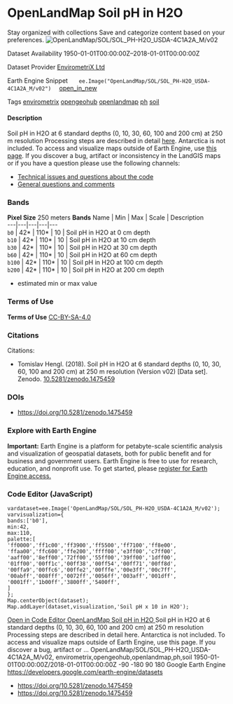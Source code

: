  
#  OpenLandMap Soil pH in H2O 
Stay organized with collections  Save and categorize content based on your preferences. 
![OpenLandMap/SOL/SOL_PH-H2O_USDA-4C1A2A_M/v02](https://developers.google.com/earth-engine/datasets/images/OpenLandMap/OpenLandMap_SOL_SOL_PH-H2O_USDA-4C1A2A_M_v02_sample.png) 

Dataset Availability
    1950-01-01T00:00:00Z–2018-01-01T00:00:00Z 

Dataset Provider
     [ EnvirometriX Ltd ](https://doi.org/10.5281/zenodo.1475459) 

Earth Engine Snippet
     `    ee.Image("OpenLandMap/SOL/SOL_PH-H2O_USDA-4C1A2A_M/v02")   ` [ open_in_new ](https://code.earthengine.google.com/?scriptPath=Examples:Datasets/OpenLandMap/OpenLandMap_SOL_SOL_PH-H2O_USDA-4C1A2A_M_v02) 

Tags
     [envirometrix](https://developers.google.com/earth-engine/datasets/tags/envirometrix) [opengeohub](https://developers.google.com/earth-engine/datasets/tags/opengeohub) [openlandmap](https://developers.google.com/earth-engine/datasets/tags/openlandmap) [ph](https://developers.google.com/earth-engine/datasets/tags/ph) [soil](https://developers.google.com/earth-engine/datasets/tags/soil)
#### Description
Soil pH in H2O at 6 standard depths (0, 10, 30, 60, 100 and 200 cm) at 250 m resolution
Processing steps are described in detail [here](https://gitlab.com/openlandmap/global-layers/tree/master/soil). Antarctica is not included.
To access and visualize maps outside of Earth Engine, use [this page](https://opengeohub.org/about-openlandmap).
If you discover a bug, artifact or inconsistency in the LandGIS maps or if you have a question please use the following channels:
  * [Technical issues and questions about the code](https://gitlab.com/openlandmap/global-layers/issues)
  * [General questions and comments](https://disqus.com/home/forums/landgis/)


### Bands
**Pixel Size** 250 meters 
**Bands**
Name | Min | Max | Scale | Description  
---|---|---|---|---  
`b0` |  42*  |  110*  | 10 | Soil pH in H2O at 0 cm depth  
`b10` |  42*  |  110*  | 10 | Soil pH in H2O at 10 cm depth  
`b30` |  42*  |  110*  | 10 | Soil pH in H2O at 30 cm depth  
`b60` |  42*  |  110*  | 10 | Soil pH in H2O at 60 cm depth  
`b100` |  42*  |  110*  | 10 | Soil pH in H2O at 100 cm depth  
`b200` |  42*  |  110*  | 10 | Soil pH in H2O at 200 cm depth  
* estimated min or max value 
### Terms of Use
**Terms of Use**
[CC-BY-SA-4.0](https://spdx.org/licenses/CC-BY-SA-4.0.html)
### Citations
Citations:
  * Tomislav Hengl. (2018). Soil pH in H2O at 6 standard depths (0, 10, 30, 60, 100 and 200 cm) at 250 m resolution (Version v02) [Data set]. Zenodo. [10.5281/zenodo.1475459](https://doi.org/10.5281/zenodo.1475459)


### DOIs
  * [ https://doi.org/10.5281/zenodo.1475459 ](https://doi.org/10.5281/zenodo.1475459)


### Explore with Earth Engine
**Important:** Earth Engine is a platform for petabyte-scale scientific analysis and visualization of geospatial datasets, both for public benefit and for business and government users. Earth Engine is free to use for research, education, and nonprofit use. To get started, please [register for Earth Engine access.](https://console.cloud.google.com/earth-engine)
### Code Editor (JavaScript)
```
vardataset=ee.Image('OpenLandMap/SOL/SOL_PH-H2O_USDA-4C1A2A_M/v02');
varvisualization={
bands:['b0'],
min:42,
max:110,
palette:[
'ff0000','ff1c00','ff3900','ff5500','ff7100','ff8e00',
'ffaa00','ffc600','ffe200','ffff00','e3ff00','c7ff00',
'aaff00','8eff00','72ff00','55ff00','39ff00','1dff00',
'01ff00','00ff1c','00ff38','00ff54','00ff71','00ff8d',
'00ffa9','00ffc6','00ffe2','00fffe','00e3ff','00c7ff',
'00abff','008fff','0072ff','0056ff','003aff','001dff',
'0001ff','1b00ff','3800ff','5400ff',
]
};
Map.centerObject(dataset);
Map.addLayer(dataset,visualization,'Soil pH x 10 in H2O');
```
[ Open in Code Editor ](https://code.earthengine.google.com/?scriptPath=Examples:Datasets/OpenLandMap/OpenLandMap_SOL_SOL_PH-H2O_USDA-4C1A2A_M_v02)
[ OpenLandMap Soil pH in H2O ](https://developers.google.com/earth-engine/datasets/catalog/OpenLandMap_SOL_SOL_PH-H2O_USDA-4C1A2A_M_v02)
Soil pH in H2O at 6 standard depths (0, 10, 30, 60, 100 and 200 cm) at 250 m resolution Processing steps are described in detail here. Antarctica is not included. To access and visualize maps outside of Earth Engine, use this page. If you discover a bug, artifact or …
OpenLandMap/SOL/SOL_PH-H2O_USDA-4C1A2A_M/v02, envirometrix,opengeohub,openlandmap,ph,soil 
1950-01-01T00:00:00Z/2018-01-01T00:00:00Z
-90 -180 90 180 
Google Earth Engine
https://developers.google.com/earth-engine/datasets
  * [ https://doi.org/10.5281/zenodo.1475459 ](https://doi.org/https://doi.org/10.5281/zenodo.1475459)
  * [ https://doi.org/10.5281/zenodo.1475459 ](https://doi.org/https://developers.google.com/earth-engine/datasets/catalog/OpenLandMap_SOL_SOL_PH-H2O_USDA-4C1A2A_M_v02)


